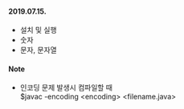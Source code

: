 #### 2019.07.15.
* 설치 및 실행
* 숫자
* 문자, 문자열

#### Note
* 인코딩 문제 발생시 컴파일할 때    
	$javac -encoding \<encoding\> <filename.java>
